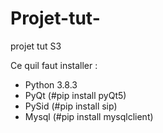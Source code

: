 # Projet-tut-
projet tut S3

Ce quil faut installer : 
- Python 3.8.3
- PyQt (#pip install pyQt5)
- PySid (#pip install sip)
- Mysql (#pip install mysqlclient)


